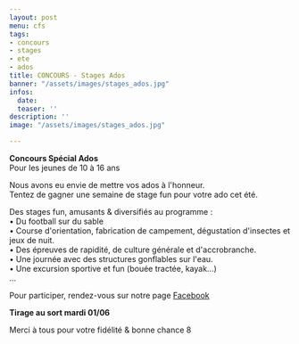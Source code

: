 ```yaml
---
layout: post
menu: cfs
tags:
- concours
- stages
- ete
- ados
title: CONCOURS - Stages Ados
banner: "/assets/images/stages_ados.jpg"
infos:
  date: 
  teaser: ''
description: ''
image: "/assets/images/stages_ados.jpg"

---
```

**Concours Spécial Ados**  
Pour les jeunes de 10 à 16 ans   
  
Nous avons eu envie de mettre vos ados à l'honneur.  
Tentez de gagner une semaine de stage fun pour votre ado cet été.  
  
Des stages fun, amusants & diversifiés au programme :  
• Du football sur du sable  
• Course d'orientation, fabrication de campement, dégustation d'insectes et jeux de nuit.  
• Des épreuves de rapidité, de culture générale et d'accrobranche.  
• Une journée avec des structures gonflables sur l'eau.  
• Une excursion sportive et fun (bouée tractée, kayak...)  
...  
  
Pour participer, rendez-vous sur notre page [Facebook](https://www.facebook.com/CFSasbl "CFS Facebook")  
  
**Tirage au sort mardi 01/06**   
  
Merci à tous pour votre fidélité & bonne chance 8